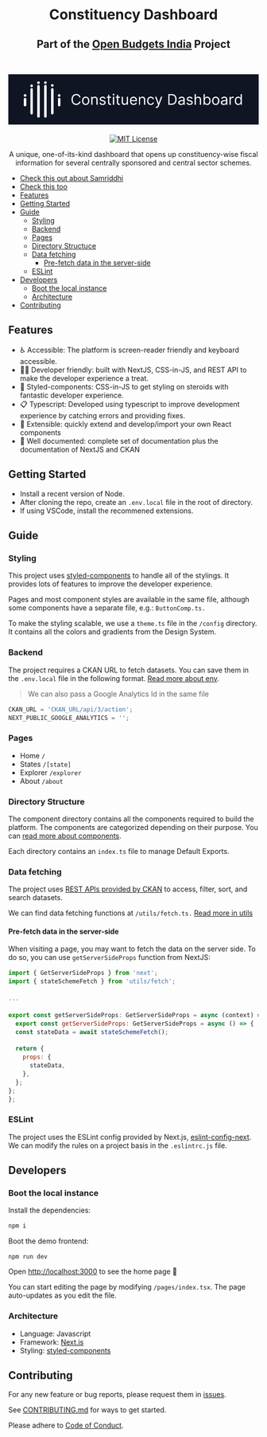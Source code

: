 <h1 align="center">Constituency Dashboard</h1>
<h2 align="center">Part of the <a href="https://openbudgetsindia.org/">Open Budgets India</a> Project</h2>
<br/>
<p align="center">
<img alt="" src="https://github.com/CivicDataLab/opub/raw/constituency/public/assets/images/readme.png"  />
<br/>
<br/>
<a href="https://github.com/CivicDataLab/opub/blob/main/LICENSE">
<img alt="MIT License" src="https://img.shields.io/apm/l/atomic-design-ui.svg?"/>
</a>
</p>
<p align="center">A unique, one-of-its-kind dashboard that opens up constituency-wise fiscal information for several centrally sponsored and central sector schemes.</p>

- [Check this out about Samriddhi](https://imgur.com/a/eRqJXGv)
- [Check this too](https://tinyurl.com/samfuk)
- [Features](#features)
- [Getting Started](#getting-started)
- [Guide](#guide)
  - [Styling](#styling)
  - [Backend](#backend)
  - [Pages](#pages)
  - [Directory Structuce](#directory-structuce)
  - [Data fetching](#data-fetching)
    - [Pre-fetch data in the server-side](#pre-fetch-data-in-the-server-side)
  - [ESLint](#eslint)
- [Developers](#developers)
  - [Boot the local instance](#boot-the-local-instance)
  - [Architecture](#architecture)
- [Contributing](#contributing)

## Features

- ♿ Accessible: The platform is screen-reader friendly and keyboard accessible.
- 👩‍💻 Developer friendly: built with NextJS, CSS-in-JS, and REST API to make the developer experience a treat.
- 🚀 Styled-components: CSS-in-JS to get styling on steroids with fantastic developer experience.
- 📋 Typescript: Developed using typescript to improve development experience by catching errors and providing fixes.
- 🧱 Extensible: quickly extend and develop/import your own React components
- 📝 Well documented: complete set of documentation plus the documentation of NextJS and CKAN

## Getting Started

- Install a recent version of Node.
- After cloning the repo, create an `.env.local` file in the root of directory.
- If using VSCode, install the recommened extensions.

## Guide

### Styling

This project uses [styled-components]('https://github.com/styled-components/styled-components') to handle all of the stylings. It provides lots of features to improve the developer experience.

Pages and most component styles are available in the same file, although some components have a separate file, e.g.: `ButtonComp.ts.`

To make the styling scalable, we use a `theme.ts` file in the `/config` directory. It contains all the colors and gradients from the Design System.

### Backend

The project requires a CKAN URL to fetch datasets. You can save them in the `.env.local` file in the following format. [Read more about env]('https://nextjs.org/docs/basic-features/environment-variables#loading-environment-variables').

> We can also pass a Google Analytics Id in the same file

```js
CKAN_URL = 'CKAN_URL/api/3/action';
NEXT_PUBLIC_GOOGLE_ANALYTICS = '';
```

### Pages

- Home `/`
- States `/[state]`
- Explorer `/explorer`
- About `/about`

### Directory Structure

The component directory contains all the components required to build the platform. The components are categorized depending on their purpose. You can [read more about components](/components/README.md).

Each directory contains an `index.ts` file to manage Default Exports.

### Data fetching

The project uses [REST APIs provided by CKAN]('http://docs.ckan.org/en/2.9/api/') to access, filter, sort, and search datasets.

We can find data fetching functions at `/utils/fetch.ts.` [Read more in utils](/utils/README.md)

#### Pre-fetch data in the server-side

When visiting a page, you may want to fetch the data on the server side. To do so, you can use `getServerSideProps` function from NextJS:

```javascript
import { GetServerSideProps } from 'next';
import { stateSchemeFetch } from 'utils/fetch';

...

export const getServerSideProps: GetServerSideProps = async (context) => {
  export const getServerSideProps: GetServerSideProps = async () => {
  const stateData = await stateSchemeFetch();

  return {
    props: {
      stateData,
    },
  };
};
};
```

### ESLint

The project uses the ESLint config provided by Next.js, [eslint-config-next]('https://nextjs.org/docs/basic-features/eslint'). We can modify the rules on a project basis in the `.eslintrc.js` file.

## Developers

### Boot the local instance

Install the dependencies:

```bash
npm i
```

Boot the demo frontend:

```console
npm run dev
```

Open [http://localhost:3000](http://localhost:3000) to see the home page 🎉

You can start editing the page by modifying `/pages/index.tsx`. The page auto-updates as you edit the file.

### Architecture

- Language: Javascript
- Framework: [Next.js](https://nextjs.com/)
- Styling: [styled-components](https://github.com/styled-components/styled-components/)

## Contributing

For any new feature or bug reports, please request them in [issues](https://github.com/CivicDataLab/opub/issues).

See [CONTRIBUTING.md](https://github.com/CivicDataLab/opub/blob/main/CONTRIBUTING.md) for ways to get started.

Please adhere to [Code of Conduct](https://github.com/CivicDataLab/opub/blob/main/CODE_OF_CONDUCT.md).
